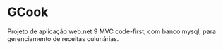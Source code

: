 # GCook
Projeto de aplicação web.net 9 MVC code-first, com banco mysql, para gerenciamento de receitas culunárias.
